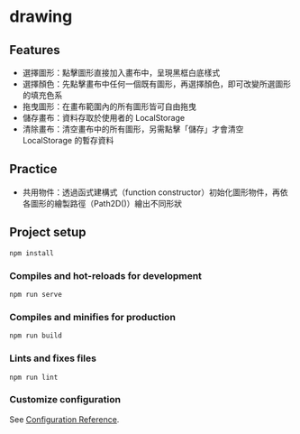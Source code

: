 # drawing

## Features
* 選擇圖形：點擊圖形直接加入畫布中，呈現黑框白底樣式
* 選擇顏色：先點擊畫布中任何一個既有圖形，再選擇顏色，即可改變所選圖形的填充色系
* 拖曳圖形：在畫布範圍內的所有圖形皆可自由拖曳
* 儲存畫布：資料存取於使用者的 LocalStorage
* 清除畫布：清空畫布中的所有圖形，另需點擊「儲存」才會清空 LocalStorage 的暫存資料

## Practice
* 共用物件：透過函式建構式（function constructor）初始化圖形物件，再依各圖形的繪製路徑（Path2D()）繪出不同形狀

## Project setup
```
npm install
```

### Compiles and hot-reloads for development
```
npm run serve
```

### Compiles and minifies for production
```
npm run build
```

### Lints and fixes files
```
npm run lint
```

### Customize configuration
See [Configuration Reference](https://cli.vuejs.org/config/).
